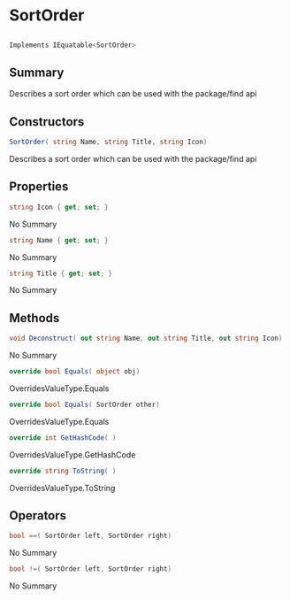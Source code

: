 # SortOrder

## 
```c#
Implements IEquatable<SortOrder>
```

## Summary

Describes a sort order which can be used with the package/find api
## Constructors

```c#
SortOrder( string Name, string Title, string Icon) 
```
Describes a sort order which can be used with the package/find api
## Properties

```c#
string Icon { get; set; } 
```
No Summary
```c#
string Name { get; set; } 
```
No Summary
```c#
string Title { get; set; } 
```
No Summary
## Methods

```c#
void Deconstruct( out string Name, out string Title, out string Icon) 
```
No Summary
```c#
override bool Equals( object obj) 
```
OverridesValueType.Equals
```c#
override bool Equals( SortOrder other) 
```
OverridesValueType.Equals
```c#
override int GetHashCode( ) 
```
OverridesValueType.GetHashCode
```c#
override string ToString( ) 
```
OverridesValueType.ToString
## Operators

```c#
bool ==( SortOrder left, SortOrder right) 
```
No Summary
```c#
bool !=( SortOrder left, SortOrder right) 
```
No Summary
